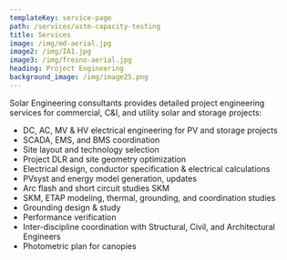 ```yaml
---
templateKey: service-page
path: /services/astm-capacity-testing
title: Services
image: /img/md-aerial.jpg
image2: /img/IA1.jpg
image3: /img/fresno-aerial.jpg
heading: Project Engineering
background_image: /img/image25.png
---
```

Solar Engineering consultants provides detailed project engineering services for commercial, C&I, and utility solar and storage projects:

* DC, AC, MV & HV electrical engineering for PV and storage projects
* SCADA, EMS, and BMS coordination
* Site layout and technology selection
* Project DLR and site geometry optimization
* Electrical design, conductor specification & electrical calculations
* PVsyst and energy model generation, updates
* Arc flash and short circuit studies SKM
* SKM, ETAP modeling, thermal, grounding, and coordination studies
* Grounding design & study
* Performance verification
* Inter-discipline coordination with Structural, Civil, and Architectural Engineers
* Photometric plan for canopies
